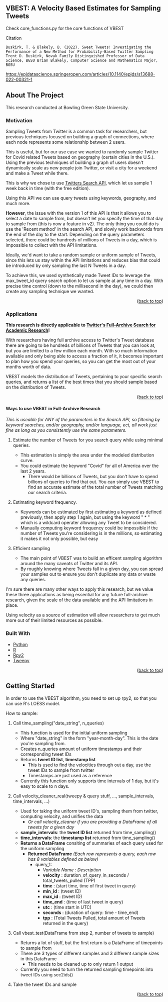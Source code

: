 ## VBEST: A Velocity Based Estimates for Sampling Tweets

Check core_functions.py for the core functions of VBEST

Citation

`
Buskirk, T. & Blakely, B. (2022). Sweet Tweets! Investigating the Performance of a New Method for Probability-Based Twitter Sampling Trent D. Buskirk, Novak Family Distinguished Professor of Data Science, BGSU Brian Blakely, Computer Science and Mathematics Major, BGSU
`

https://epjdatascience.springeropen.com/articles/10.1140/epjds/s13688-022-00321-1


<!-- ABOUT THE PROJECT -->
## About The Project

This research conducted at Bowling Green State University. 

### Motivation

Sampling Tweets from Twitter is a common task for researchers, but previous techniques focused on building a graph of connections, where each node represents some relationship between 2 users. 

This is useful, but for our use case we wanted to randomly sample Twitter for Covid related Tweets based on geography (certain cities in the U.S.). 
Using the previous techniques of building a graph of users doesn't dynamically scale as new people join Twitter, or visit a city for a weekend and make a Tweet while there.

This is why we chose to use [Twitters Search API](https://developer.twitter.com/en/docs/twitter-api/v1/tweets/search/api-reference/get-search-tweets), which let us sample 1 week back in time (with the free edition).

Using this API we can use query tweets using keywords, geography, and much more.

**However**, the issue with the version 1 of this API is that it allows you to select a date to sample from, but doesn't let you specify the time of that day to sample from (this is now a feature in v2). 
The only thing you could do is use the 'Recent method' in the search API, and slowly work backwords from the end of the day to the start. 
Depending on the query parameters selected, there could be hundreds of millions of Tweets in a day, which is impossible to collect with the API limitations.

Ideally, we'd want to take a random sample or uniform sample of Tweets, since this lets us stay within the API limitations and reduces bias that could be introduced by only sampling the last N Tweets in a day.

To achieve this, we used synthetically made Tweet IDs to leverage the max_tweet_id query search option to let us sample at any time in a day. 
With precise time control (down to the millisecond in the day), we could then create any sampling technique we wanted.

<p align="right">(<a href="#top">back to top</a>)</p>

### Applications

**This research is directly applicable to [Twitter's Full-Archive Search for Academic Research](https://blog.twitter.com/developer/en_us/topics/tools/2021/enabling-the-future-of-academic-research-with-the-twitter-api)!** 

With researchers having full archive access to Twitter's Tweet database there are going to be hundreds of billions of Tweets that you can look at, but you are limited to a few million each month.
With so much information available and only being able to access a fraction of it, it becomes important to plan how you spend your queries, so you can get the most out of your months worth of data.

VBEST models the distribution of Tweets, pertaining to your specific search queries, and returns a list of the best times that you should sample based on the distribution of Tweets.

<p align="right">(<a href="#top">back to top</a>)</p>

#### Ways to use VBEST in Full-Archive Research 

*This is useable for ANY of the parameters in the Search API, so filtering by keyword searches, and/or geography, and/or language, ect, all work just fine as long as you consistently use the same parameters.*

1. Estimate the number of Tweets for you search query while using minimal queries.
   * This estimation is simply the area under the modeled distribution curve.
   * You could estimate the keyword "Covid" for all of America over the last 2 years.
      * There would be billions of Tweets, but you don't have to spend billions of queries to find that out. You can simply use VBEST to find an accurate estimate of the total number of Tweets matching our search criteria.

2. Estimating keyword frequency.
   * Keywords can be estimated by first estimating a keyword as defined previously, then apply step 1 again, but using the keyword " * " which is a wildcard operater  allowing any Tweet to be considered.
   * Manually computing keyword frequency could be impossible if the number of Tweets you're considering is in the millions, so estimating it makes it not only possible, but easy

3. Efficient sampling
   * The main point of VBEST was to build an efficent sampling algorithm around the many caveats of Twitter and its API.
   * By roughly knowing where Tweets fall in a given day, you can spread your samples out to ensure you don't duplicate any data or waste any queries.

I'm sure there are many other ways to apply this research, but we value these three applications as being essential for any future full-archive research, given the scale of the data available and the API limitations in place.

Using velocity as a source of estimation will allow researchers to get much more out of their limited resources as possible.


### Built With

* [Python](https://www.python.org/)
* [R](https://www.r-project.org/)
* [Rpy2](https://rpy2.github.io/)
* [Tweepy](https://www.tweepy.org/)


<p align="right">(<a href="#top">back to top</a>)</p>



<!-- GETTING STARTED -->
## Getting Started

In order to use the VBEST algorithm, you need to set up rpy2, so that you can use R's LOESS model. 

How to sample:

1. Call time_sampling("date_string", n_queries) 
    * This function is used for the initial uniform sampling
    * Where "date_string" in the form "year-month-day". This is the date you're sampling from.
    * Creates n_queries amount of uniform timestamps and their corresponding tweet IDs
    * Returns **tweet ID list**, **timestamp list**
        * This is used to find the velocities through out a day, use the tweet IDs to sample from twitter
        * Timestamps are just used as a reference
    * Currently this function only supports time intervals of 1 day, but it's easy to scale to n days.
   
2. Call velocity_cleaner_real(tweepy & query stuff, ...,  sample_intervals, time_intervals, ...)
    * Used for taking the uniform tweet ID's, sampling them from twitter, computing velocity, and unifies the data
      * *Or call velocity_cleaner if you are providing a DataFrame of all tweets for a given day*
    * **sample_intervals**: the **tweet ID list** returned from time_sampling()
    * **time_intervals**: the **timestamp list** returned from time_sampling()
    * **Returns a DataFrame** consiting of summaries of each query used for the uniform sampling
        * **Returned DataFrame** *(Each row represents a query, each row has 8 variables defined as below)*
            * query_1:
              * *Variable Name : Description*
              * **velocity** : duration_of_query_in_seconds / total_tweets_pulled (TPP) 
              * **time** : (start time, time of first tweet in query)
              * **min_id** : (tweet ID)
              * **max_id** : (tweet ID)
              * **time_end** : (time of last tweet in query)
              * **utc** : (time start in UTC)
              * **seconds** : (duration of query: time - time_end)
              * **tpp** : (Total Tweets Pulled, total amount of Tweets returned in the query)
 
3. Call vbest_test(DataFrame from step 2, number of tweets to sample)
   * Returns a lot of stuff, but the first return is a DataFrame of timepoints to sample from
   * There are 3 types of different samples and 3 different sample sizes in this DataFrame
      * This needs to be cleaned up to only return 1 output
   * Currently you need to turn the returned sampling timepoints into tweet IDs using sec2ids()
    
4. Take the tweet IDs and sample 

<p align="right">(<a href="#top">back to top</a>)</p>


<!-- MARKDOWN LINKS & IMAGES -->
<!-- https://www.markdownguide.org/basic-syntax/#reference-style-links -->
[contributors-shield]: https://img.shields.io/github/contributors/othneildrew/Best-README-Template.svg?style=for-the-badge
[contributors-url]: https://github.com/othneildrew/Best-README-Template/graphs/contributors
[forks-shield]: https://img.shields.io/github/forks/othneildrew/Best-README-Template.svg?style=for-the-badge
[forks-url]: https://github.com/othneildrew/Best-README-Template/network/members
[stars-shield]: https://img.shields.io/github/stars/othneildrew/Best-README-Template.svg?style=for-the-badge
[stars-url]: https://github.com/othneildrew/Best-README-Template/stargazers
[issues-shield]: https://img.shields.io/github/issues/othneildrew/Best-README-Template.svg?style=for-the-badge
[issues-url]: https://github.com/othneildrew/Best-README-Template/issues
[license-shield]: https://img.shields.io/github/license/othneildrew/Best-README-Template.svg?style=for-the-badge
[license-url]: https://github.com/othneildrew/Best-README-Template/blob/master/LICENSE.txt
[linkedin-shield]: https://img.shields.io/badge/-LinkedIn-black.svg?style=for-the-badge&logo=linkedin&colorB=555
[linkedin-url]: https://linkedin.com/in/othneildrew
[product-screenshot]: images/screenshot.png
